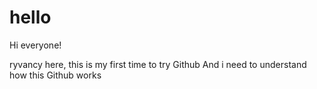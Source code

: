 # hello

Hi everyone!

ryvancy here, this is my first time to try Github
And i need to understand how this Github works
